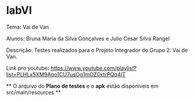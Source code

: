 # labVI

Tema: Vai de Van

Alunos: Bruna Maria da Silva Gonçalves e Julio Cesar Silva Rangel

Descrição: Testes realizados para o Projeto Integrador do Grupo 2: Vai de Van.

Link pro youtube: https://www.youtube.com/playlist?list=PLHLx5XM9Aqo1CU7usOg1mOZ0xtrPQq4IT

** O arquivo do <b>Plano de testes</b> e o <b>apk</b> estão disponíveis em src/main/resources **
